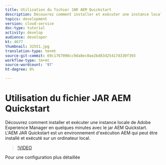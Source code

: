 ```yaml
---
title: Utilisation du fichier JAR AEM Quickstart
description: Découvrez comment installer et exécuter une instance locale de Adobe Experience Manager en quelques minutes avec le jar AEM Quickstart. L'AEM JAR Quickstart est un environnement d'exécution AEM qui peut être installé et exécuté sur un ordinateur local.
topics: development
version: cloud-service
doc-type: tutorial
activity: develop
audience: developer
kt: 4677
thumbnail: 32551.jpg
translation-type: tm+mt
source-git-commit: 69c1767098cc9da8ec0ae2bd83d25417d330f393
workflow-type: tm+mt
source-wordcount: '97'
ht-degree: 0%

---
```



# Utilisation du fichier JAR AEM Quickstart

Découvrez comment installer et exécuter une instance locale de Adobe Experience Manager en quelques minutes avec le jar AEM Quickstart. L&#39;AEM JAR Quickstart est un environnement d&#39;exécution AEM qui peut être installé et exécuté sur un ordinateur local.

>[!VIDEO](https://video.tv.adobe.com/v/32551/?quality=12&learn=on)

Pour une configuration plus détaillée